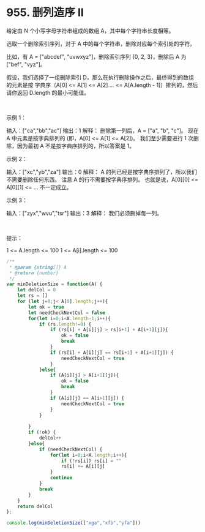 # 955. 删列造序 II
给定由 N 个小写字母字符串组成的数组 A，其中每个字符串长度相等。

选取一个删除索引序列，对于 A 中的每个字符串，删除对应每个索引处的字符。

比如，有 A = ["abcdef", "uvwxyz"]，删除索引序列 {0, 2, 3}，删除后 A 为["bef", "vyz"]。

假设，我们选择了一组删除索引 D，那么在执行删除操作之后，最终得到的数组的元素是按 字典序（A[0] <= A[1] <= A[2] ... <= A[A.length - 1]）排列的，然后请你返回 D.length 的最小可能值。

 

示例 1：

输入：["ca","bb","ac"]
输出：1
解释： 
删除第一列后，A = ["a", "b", "c"]。
现在 A 中元素是按字典排列的 (即，A[0] <= A[1] <= A[2])。
我们至少需要进行 1 次删除，因为最初 A 不是按字典序排列的，所以答案是 1。


示例 2：

输入：["xc","yb","za"]
输出：0
解释：
A 的列已经是按字典序排列了，所以我们不需要删除任何东西。
注意 A 的行不需要按字典序排列。
也就是说，A[0][0] <= A[0][1] <= ... 不一定成立。


示例 3：

输入：["zyx","wvu","tsr"]
输出：3
解释：
我们必须删掉每一列。


 

提示：

1 <= A.length <= 100
1 <= A[i].length <= 100
```js
/**
 * @param {string[]} A
 * @return {number}
 */
var minDeletionSize = function(A) {
    let delCol = 0
    let rs = []
    for (let j=0;j< A[0].length;j++){
        let ok = true
        let needCheckNextCol = false
        for(let i=0;i<A.length-1;i++){
            if (rs.length!=0) {
                if (rs[i] + A[i][j] > rs[i+1] + A[i+1][j]){
                    ok = false
                    break
                }
                if (rs[i] + A[i][j] == rs[i+1] + A[i+1][j]) {
                    needCheckNextCol = true
                }
            }else{
                if (A[i][j] > A[i+1][j]){
                    ok = false
                    break
                }
                if (A[i][j] == A[i+1][j]) {
                    needCheckNextCol = true
                }
            }
            
        }    
        if (!ok) {
            delCol++
        }else{
            if (needCheckNextCol) {
                for(let i=0;i<A.length;i++){
                    if (!rs[i]) rs[i] = ""
                    rs[i] += A[i][j]
                }
                continue
            }
            break
        }
    }
    return delCol
};

console.log(minDeletionSize(["xga","xfb","yfa"]))
```
